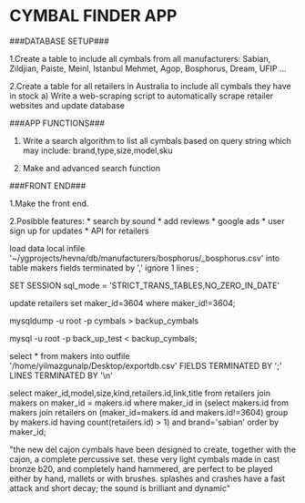 # CYMBAL FINDER APP #

###DATABASE SETUP###

1.Create a table to include all cymbals from all manufacturers:
	Sabian, Zildjian, Paiste, Meinl, Istanbul Mehmet, Agop, Bosphorus, Dream, UFIP ...

2.Create a table for all retailers in Australia to include all cymbals they have in stock
	a) Write a web-scraping script to automatically scrape retailer websites and update database

###APP FUNCTIONS###

1. Write a search algorithm to  list all cymbals based on query string which may include:
	brand,type,size,model,sku

2. Make and advanced search function

###FRONT END###

1.Make the front end.

2.Posibble features:
	* search by sound
	* add reviews
	* google ads
	* user sign up for updates
	* API for retailers



load data local infile  '~/ygprojects/hevna/db/manufacturers/bosphorus/_bosphorus.csv' into table makers fields terminated by ','  ignore 1 lines ;

<!-- SQL MODE CHANGE -->
SET SESSION sql_mode = 'STRICT_TRANS_TABLES,NO_ZERO_IN_DATE' 


<!-- reset retailers to default maker -->
update retailers set maker_id=3604 where maker_id!=3604;

<!-- BACKUP MYSQL DATABASE -->
 mysqldump -u root -p cymbals > backup_cymbals

<!-- LOADING BACKUP DB INTO A NEW DB(back_up_test) -->
 mysql -u root -p back_up_test < backup_cymbals;

<!-- export table data to csv file -->
 select * from makers into outfile '/home/yilmazgunalp/Desktop/exportdb.csv' FIELDS TERMINATED BY ';' LINES TERMINATED BY '\n'


<!-- DUPLICATE MAKERS QUERY -->
select maker_id,model,size,kind,retailers.id,link,title from retailers join makers on maker_id = makers.id  where maker_id in (select makers.id from makers join retailers on (maker_id=makers.id and makers.id!=3604) group by makers.id  having count(retailers.id) > 1) and brand='sabian' order by maker_id;


"the new del cajon cymbals have been designed to create, together with the cajon, a complete percussive set. these very light cymbals made in cast bronze b20, and completely hand hammered,  are perfect to be played either by hand, mallets or with brushes. splashes and crashes have a fast attack and short decay; the sound is brilliant and dynamic"